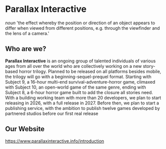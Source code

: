 # Parallax Interactive
*noun*
'the effect whereby the position or direction of an object appears to differ when viewed from different positions, e.g. through the viewfinder and the lens of a camera.'

## Who are we?
**Parallax Interactive** is an ongoing group of talented individuals of various ages from all over the world who are collectively working on a new story-based horror trilogy. Planned to be released on all platforms besides mobile, the trilogy will go with a beginning-sequel-prequel format. Starting with Subject 9, a 16-hour multi-end survival-adventure-horror game, climaxed with Subject 10, an open-world game of the same genre, ending with Subject 8, a 6-hour horror game built to add the closure all stories need. With a building working team with more than 20 developers, we plan to start releasing in 2026, with a full release in 2027. Before then, we plan to start a publishing service, with the ambition to publish twelve games developed by partnered studios before our first real release

## Our Website
https://www.parallaxinteractive.info/introduction
